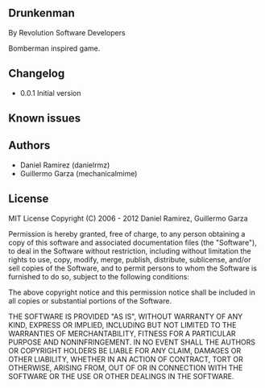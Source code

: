 Drunkenman 
----------
By Revolution Software Developers

Bomberman inspired game.

Changelog
-------------
 * 0.0.1 Initial version

Known issues
-------------

Authors
-------------
- Daniel Ramirez (danielrmz)
- Guillermo Garza (mechanicalmime)

License
-------------
MIT License
Copyright (C) 2006 - 2012 Daniel Ramirez, Guillermo Garza

Permission is hereby granted, free of charge, to any person obtaining a copy of this software and associated documentation files (the "Software"), to deal in the Software without restriction, including without limitation the rights to use, copy, modify, merge, publish, distribute, sublicense, and/or sell copies of the Software, and to permit persons to whom the Software is furnished to do so, subject to the following conditions:

The above copyright notice and this permission notice shall be included in all copies or substantial portions of the Software.

THE SOFTWARE IS PROVIDED "AS IS", WITHOUT WARRANTY OF ANY KIND, EXPRESS OR IMPLIED, INCLUDING BUT NOT LIMITED TO THE WARRANTIES OF MERCHANTABILITY, FITNESS FOR A PARTICULAR PURPOSE AND NONINFRINGEMENT. IN NO EVENT SHALL THE AUTHORS OR COPYRIGHT HOLDERS BE LIABLE FOR ANY CLAIM, DAMAGES OR OTHER LIABILITY, WHETHER IN AN ACTION OF CONTRACT, TORT OR OTHERWISE, ARISING FROM, OUT OF OR IN CONNECTION WITH THE SOFTWARE OR THE USE OR OTHER DEALINGS IN THE SOFTWARE.